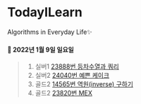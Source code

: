 # TodayILearn
Algorithms in Everyday Life✨

#### 📌 2022년 1월 9일 일요일 ####
> 1. 실버1 [23888번 등차수열과 쿼리](https://www.acmicpc.net/problem/23888)
> 2. 실버2 [24040번 예쁜 케이크](https://www.acmicpc.net/problem/24040)
> 3. 골드2 [14565번 역원(inverse) 구하기](https://www.acmicpc.net/problem/14565)
> 4. 골드2 [23820번 MEX](https://www.acmicpc.net/problem/23820)
